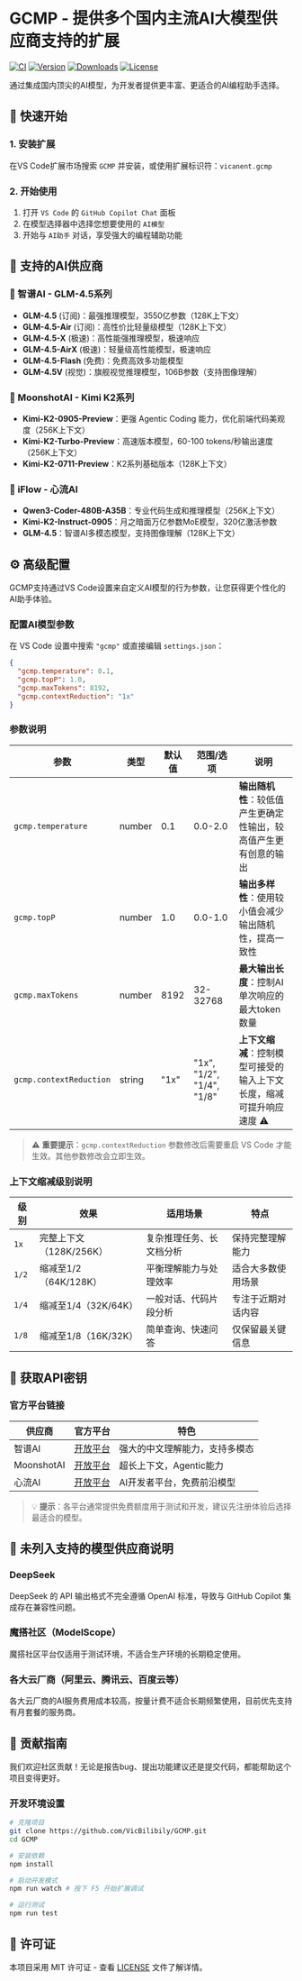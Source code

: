 # GCMP - 提供多个国内主流AI大模型供应商支持的扩展

[![CI](https://github.com/VicBilibily/GCMP/actions/workflows/ci.yml/badge.svg)](https://github.com/VicBilibily/GCMP/actions)
[![Version](https://img.shields.io/visual-studio-marketplace/v/vicanent.gcmp?color=blue&label=Version)](https://marketplace.visualstudio.com/items?itemName=vicanent.gcmp)
[![Downloads](https://img.shields.io/visual-studio-marketplace/d/vicanent.gcmp?color=green&label=Downloads)](https://marketplace.visualstudio.com/items?itemName=vicanent.gcmp)
[![License](https://img.shields.io/github/license/VicBilibily/GCMP?color=orange&label=License)](https://github.com/VicBilibily/GCMP/blob/main/LICENSE)

通过集成国内顶尖的AI模型，为开发者提供更丰富、更适合的AI编程助手选择。

## 🚀 快速开始

### 1. 安装扩展

在VS Code扩展市场搜索 `GCMP` 并安装，或使用扩展标识符：`vicanent.gcmp`

### 2. 开始使用

1. 打开 `VS Code` 的 `GitHub Copilot Chat` 面板
2. 在模型选择器中选择您想要使用的 `AI模型`
3. 开始与 `AI助手` 对话，享受强大的编程辅助功能

## 🤖 支持的AI供应商

### 🧠 智谱AI - GLM-4.5系列

- **GLM-4.5** (订阅)：最强推理模型，3550亿参数（128K上下文）
- **GLM-4.5-Air** (订阅)：高性价比轻量级模型（128K上下文）
- **GLM-4.5-X** (极速)：高性能强推理模型，极速响应
- **GLM-4.5-AirX** (极速)：轻量级高性能模型，极速响应
- **GLM-4.5-Flash** (免费)：免费高效多功能模型
- **GLM-4.5V** (视觉)：旗舰视觉推理模型，106B参数（支持图像理解）

### 🌙 MoonshotAI - Kimi K2系列

- **Kimi-K2-0905-Preview**：更强 Agentic Coding 能力，优化前端代码美观度（256K上下文）
- **Kimi-K2-Turbo-Preview**：高速版本模型，60-100 tokens/秒输出速度（256K上下文）
- **Kimi-K2-0711-Preview**：K2系列基础版本（128K上下文）

### 💫 iFlow - 心流AI

- **Qwen3-Coder-480B-A35B**：专业代码生成和推理模型（256K上下文）
- **Kimi-K2-Instruct-0905**：月之暗面万亿参数MoE模型，320亿激活参数
- **GLM-4.5**：智谱AI多模态模型，支持图像理解（128K上下文）

## ⚙️ 高级配置

GCMP支持通过VS Code设置来自定义AI模型的行为参数，让您获得更个性化的AI助手体验。

### 配置AI模型参数

在 VS Code 设置中搜索 `"gcmp"` 或直接编辑 `settings.json`：

```json
{
  "gcmp.temperature": 0.1,
  "gcmp.topP": 1.0,  
  "gcmp.maxTokens": 8192,
  "gcmp.contextReduction": "1x"
}
```

### 参数说明

| 参数                    | 类型   | 默认值 | 范围/选项                 | 说明                                                                 |
| ----------------------- | ------ | ------ | ------------------------- | -------------------------------------------------------------------- |
| `gcmp.temperature`      | number | 0.1    | 0.0-2.0                   | **输出随机性**：较低值产生更确定性输出，较高值产生更有创意的输出     |
| `gcmp.topP`             | number | 1.0    | 0.0-1.0                   | **输出多样性**：使用较小值会减少输出随机性，提高一致性               |
| `gcmp.maxTokens`        | number | 8192   | 32-32768                  | **最大输出长度**：控制AI单次响应的最大token数量                      |
| `gcmp.contextReduction` | string | "1x"   | "1x", "1/2", "1/4", "1/8" | **上下文缩减**：控制模型可接受的输入上下文长度，缩减可提升响应速度 ⚠️ |

> ⚠️ **重要提示**：`gcmp.contextReduction` 参数修改后需要重启 VS Code 才能生效。其他参数修改会立即生效。

### 上下文缩减级别说明

| 级别  | 效果                    | 适用场景                 | 特点               |
| ----- | ----------------------- | ------------------------ | ------------------ |
| `1x`  | 完整上下文（128K/256K） | 复杂推理任务、长文档分析 | 保持完整理解能力   |
| `1/2` | 缩减至1/2（64K/128K）   | 平衡理解能力与处理效率   | 适合大多数使用场景 |
| `1/4` | 缩减至1/4（32K/64K）    | 一般对话、代码片段分析   | 专注于近期对话内容 |
| `1/8` | 缩减至1/8（16K/32K）    | 简单查询、快速问答       | 仅保留最关键信息   |

## 🔑 获取API密钥

### 官方平台链接

| 供应商     | 官方平台                               | 特色                           |
| ---------- | -------------------------------------- | ------------------------------ |
| 智谱AI     | [开放平台](https://open.bigmodel.cn/)  | 强大的中文理解能力，支持多模态 |
| MoonshotAI | [开放平台](https://api.moonshot.cn/)   | 超长上下文，Agentic能力        |
| 心流AI     | [开放平台](https://platform.iflow.cn/) | AI开发者平台，免费前沿模型     |

> 💡 **提示**：各平台通常提供免费额度用于测试和开发，建议先注册体验后选择最适合的模型。

## 🚫 未列入支持的模型供应商说明

### DeepSeek

DeepSeek 的 API 输出格式不完全遵循 OpenAI 标准，导致与 GitHub Copilot 集成存在兼容性问题。

### 魔搭社区（ModelScope）

魔搭社区平台仅适用于测试环境，不适合生产环境的长期稳定使用。

### 各大云厂商（阿里云、腾讯云、百度云等）

各大云厂商的AI服务费用成本较高，按量计费不适合长期频繁使用，目前优先支持有月套餐的服务商。

## 🤝 贡献指南

我们欢迎社区贡献！无论是报告bug、提出功能建议还是提交代码，都能帮助这个项目变得更好。

### 开发环境设置

```bash
# 克隆项目
git clone https://github.com/VicBilibily/GCMP.git
cd GCMP

# 安装依赖
npm install

# 启动开发模式
npm run watch # 按下 F5 开始扩展调试

# 运行测试
npm run test
```

## 📄 许可证

本项目采用 MIT 许可证 - 查看 [LICENSE](LICENSE) 文件了解详情。
